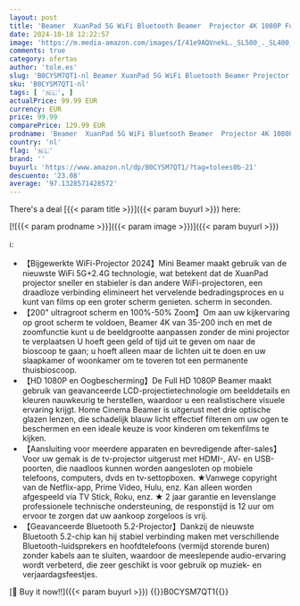 ```yaml
---
layout: post
title: 'Beamer  XuanPad 5G WiFi Bluetooth Beamer  Projector 4K 1080P Full HD ondersteund 100%-50% Zoom  17000L Home Cinema Mini Beamer  Smart Projector Compatibel met Smartphone/Laptop/HDMI/USB/AV/Firestick'
date: 2024-10-18 12:22:57
image: 'https://m.media-amazon.com/images/I/41e9AQVnekL._SL500_._SL400_.jpg'
comments: true
category: ofertas
author: 'tole.es'
slug: 'B0CYSM7QT1-nl Beamer XuanPad 5G WiFi Bluetooth Beamer Projector 4K 1080P...'
sku: 'B0CYSM7QT1-nl'
tags: [ '🇳🇱', ]
actualPrice: 99.99 EUR
currency: EUR
price: 99.99
comparePrice: 129.99 EUR
prodname: 'Beamer  XuanPad 5G WiFi Bluetooth Beamer  Projector 4K 1080P Full HD ondersteund 100%-50% Zoom  17000L Home Cinema Mini Beamer  Smart Projector Compatibel met Smartphone/Laptop/HDMI/USB/AV/Firestick'
country: 'nl'
flag: '🇳🇱'
brand: ''
buyurl: 'https://www.amazon.nl/dp/B0CYSM7QT1/?tag=tolees0b-21'
descuento: '23.08'
average: '97.1328571428572'
---
```


There's a deal [{{< param title >}}]({{< param buyurl >}})  here:

[![{{< param prodname >}}]({{< param image >}})]({{< param buyurl >}})

ℹ️:

- 【Bijgewerkte WiFi-Projector 2024】Mini Beamer maakt gebruik van de nieuwste WiFi 5G+2.4G technologie, wat betekent dat de XuanPad projector sneller en stabieler is dan andere WiFi-projectoren, een draadloze verbinding elimineert het vervelende bedradingsproces en u kunt van films op een groter scherm genieten. scherm in seconden.
- 【200" ultragroot scherm en 100%-50% Zoom】Om aan uw kijkervaring op groot scherm te voldoen, Beamer 4K van 35-200 inch en met de zoomfunctie kunt u de beeldgrootte aanpassen zonder de mini projector te verplaatsen U hoeft geen geld of tijd uit te geven om naar de bioscoop te gaan; u hoeft alleen maar de lichten uit te doen en uw slaapkamer of woonkamer om te toveren tot een permanente thuisbioscoop.
- 【HD 1080P en Oogbescherming】De Full HD 1080P Beamer maakt gebruik van geavanceerde LCD-projectietechnologie om beelddetails en kleuren nauwkeurig te herstellen, waardoor u een realistischere visuele ervaring krijgt. Home Cinema Beamer is uitgerust met drie optische glazen lenzen, die schadelijk blauw licht effectief filteren om uw ogen te beschermen en een ideale keuze is voor kinderen om tekenfilms te kijken.
- 【Aansluiting voor meerdere apparaten en bevredigende after-sales】Voor uw gemak is de tv-projector uitgerust met HDMI-, AV- en USB-poorten, die naadloos kunnen worden aangesloten op mobiele telefoons, computers, dvds en tv-settopboxen. ★Vanwege copyright van de Netflix-app, Prime Video, Hulu, enz. Kan alleen worden afgespeeld via TV Stick, Roku, enz. ★ 2 jaar garantie en levenslange professionele technische ondersteuning, de responstijd is 12 uur om ervoor te zorgen dat uw aankoop zorgeloos is vrij.
- 【Geavanceerde Bluetooth 5.2-Projector】Dankzij de nieuwste Bluetooth 5.2-chip kan hij stabiel verbinding maken met verschillende Bluetooth-luidsprekers en hoofdtelefoons (vermijd storende buren) zonder kabels aan te sluiten, waardoor de meeslepende audio-ervaring wordt verbeterd, die zeer geschikt is voor gebruik op muziek- en verjaardagsfeestjes.

[🛒 Buy it now!!]({{< param buyurl >}})
{{<world>}}B0CYSM7QT1{{</world>}}
